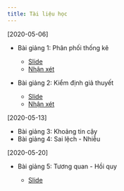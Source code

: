 ```yaml
---
title: Tài liệu học
---
```


[2020-05-06]

* Bài giảng 1: Phân phối thống kê 

    + [Slide](https://lampk.github.io/course_Epidemiology/slides/Slide_DTHUD_01_PPTK.html)
    + [Nhận xét](https://forms.gle/w9bNm8MsQwNF9sDK9)
    
* Bài giảng 2: Kiểm định giả thuyết

    + [Slide](https://lampk.github.io/course_Epidemiology/slides/Slide_DTHUD_02_KDGT1.html)
    + [Nhận xét](https://forms.gle/E1WaPCqkhix2JAKy9)
    
[2020-05-13]

* Bài giảng 3: Khoảng tin cậy
* Bài giảng 4: Sai lệch - Nhiễu

[2020-05-20]

* Bài giảng 5: Tương quan - Hồi quy

    + [Slide](https://lampk.github.io/course_Epidemiology/slides/Slide_DTHUD_03_TQHQ.html)
    
